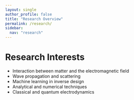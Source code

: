 ```yaml
---
layout: single
author_profile: false
title: "Research Overview"
permalink: /research/
sidebar:
  nav: "research"
---
```

# Research Interests

- Interaction between matter and the electromagnetic field
- Wave propagation and scattering
- Machine learning in inverse design
- Analytical and numerical techniques
- Classical and quantum electrodynamics
